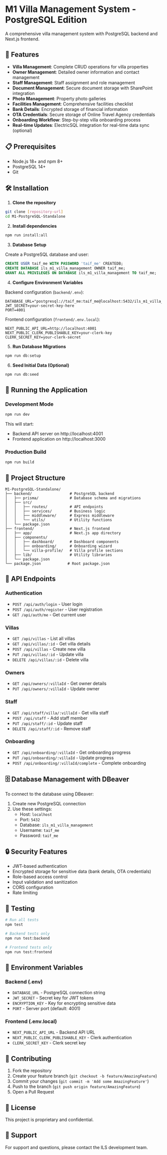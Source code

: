 # M1 Villa Management System - PostgreSQL Edition

A comprehensive villa management system with PostgreSQL backend and Next.js frontend.

## 🚀 Features

- **Villa Management**: Complete CRUD operations for villa properties
- **Owner Management**: Detailed owner information and contact management
- **Staff Management**: Staff assignment and role management
- **Document Management**: Secure document storage with SharePoint integration
- **Photo Management**: Property photo galleries
- **Facilities Management**: Comprehensive facilities checklist
- **Bank Details**: Encrypted storage of financial information
- **OTA Credentials**: Secure storage of Online Travel Agency credentials
- **Onboarding Workflow**: Step-by-step villa onboarding process
- **Real-time Updates**: ElectricSQL integration for real-time data sync (optional)

## 📋 Prerequisites

- Node.js 18+ and npm 8+
- PostgreSQL 14+
- Git

## 🛠️ Installation

1. **Clone the repository**
```bash
git clone [repository-url]
cd M1-PostgreSQL-Standalone
```

2. **Install dependencies**
```bash
npm run install:all
```

3. **Database Setup**

Create a PostgreSQL database and user:
```sql
CREATE USER taif_me WITH PASSWORD 'taif_me' CREATEDB;
CREATE DATABASE ils_m1_villa_management OWNER taif_me;
GRANT ALL PRIVILEGES ON DATABASE ils_m1_villa_management TO taif_me;
```

4. **Configure Environment Variables**

Backend configuration (`backend/.env`):
```env
DATABASE_URL="postgresql://taif_me:taif_me@localhost:5432/ils_m1_villa_management"
JWT_SECRET=your-secret-key-here
PORT=4001
```

Frontend configuration (`frontend/.env.local`):
```env
NEXT_PUBLIC_API_URL=http://localhost:4001
NEXT_PUBLIC_CLERK_PUBLISHABLE_KEY=your-clerk-key
CLERK_SECRET_KEY=your-clerk-secret
```

5. **Run Database Migrations**
```bash
npm run db:setup
```

6. **Seed Initial Data (Optional)**
```bash
npm run db:seed
```

## 🚀 Running the Application

### Development Mode
```bash
npm run dev
```

This will start:
- Backend API server on http://localhost:4001
- Frontend application on http://localhost:3000

### Production Build
```bash
npm run build
```

## 📁 Project Structure

```
M1-PostgreSQL-Standalone/
├── backend/                 # PostgreSQL backend
│   ├── prisma/              # Database schema and migrations
│   ├── src/
│   │   ├── routes/          # API endpoints
│   │   ├── services/        # Business logic
│   │   ├── middleware/      # Express middleware
│   │   └── utils/           # Utility functions
│   └── package.json
├── frontend/                # Next.js frontend
│   ├── app/                 # Next.js app directory
│   ├── components/
│   │   ├── dashboard/       # Dashboard components
│   │   ├── onboarding/      # Onboarding wizard
│   │   └── villa-profile/   # Villa profile sections
│   ├── lib/                 # Utility libraries
│   └── package.json
└── package.json            # Root package.json

```

## 🔗 API Endpoints

### Authentication
- `POST /api/auth/login` - User login
- `POST /api/auth/register` - User registration
- `GET /api/auth/me` - Get current user

### Villas
- `GET /api/villas` - List all villas
- `GET /api/villas/:id` - Get villa details
- `POST /api/villas` - Create new villa
- `PUT /api/villas/:id` - Update villa
- `DELETE /api/villas/:id` - Delete villa

### Owners
- `GET /api/owners/:villaId` - Get owner details
- `PUT /api/owners/:villaId` - Update owner

### Staff
- `GET /api/staff/villa/:villaId` - Get villa staff
- `POST /api/staff` - Add staff member
- `PUT /api/staff/:id` - Update staff
- `DELETE /api/staff/:id` - Remove staff

### Onboarding
- `GET /api/onboarding/:villaId` - Get onboarding progress
- `PUT /api/onboarding/:villaId` - Update progress
- `POST /api/onboarding/:villaId/complete` - Complete onboarding

## 🗄️ Database Management with DBeaver

To connect to the database using DBeaver:

1. Create new PostgreSQL connection
2. Use these settings:
   - Host: `localhost`
   - Port: `5432`
   - Database: `ils_m1_villa_management`
   - Username: `taif_me`
   - Password: `taif_me`

## 🔒 Security Features

- JWT-based authentication
- Encrypted storage for sensitive data (bank details, OTA credentials)
- Role-based access control
- Input validation and sanitization
- CORS configuration
- Rate limiting

## 🧪 Testing

```bash
# Run all tests
npm test

# Backend tests only
npm run test:backend

# Frontend tests only
npm run test:frontend
```

## 📝 Environment Variables

### Backend (.env)
- `DATABASE_URL` - PostgreSQL connection string
- `JWT_SECRET` - Secret key for JWT tokens
- `ENCRYPTION_KEY` - Key for encrypting sensitive data
- `PORT` - Server port (default: 4001)

### Frontend (.env.local)
- `NEXT_PUBLIC_API_URL` - Backend API URL
- `NEXT_PUBLIC_CLERK_PUBLISHABLE_KEY` - Clerk authentication
- `CLERK_SECRET_KEY` - Clerk secret key

## 🤝 Contributing

1. Fork the repository
2. Create your feature branch (`git checkout -b feature/AmazingFeature`)
3. Commit your changes (`git commit -m 'Add some AmazingFeature'`)
4. Push to the branch (`git push origin feature/AmazingFeature`)
5. Open a Pull Request

## 📄 License

This project is proprietary and confidential.

## 👥 Support

For support and questions, please contact the ILS development team.